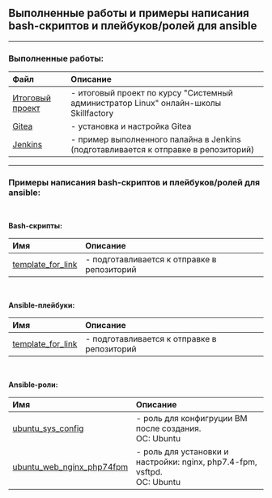 
<h2> Выполненные работы и примеры написания bash-скриптов и плейбуков/ролей для ansible</h2>

---

<h3>Выполненные работы:</h3>

| Файл | Описание |
| :--- | :--- |
| [Итоговый проект](pdf/sf_final_certification_SAV.pdf) | - итоговый проект по курсу "Системный администратор Linux" онлайн-школы Skillfactory |
| [Gitea](pdf/gitea.pdf) | - установка и настройка Gitea |
| [Jenkins](pdf/jenkins.pdf) | - пример выполненного палайна в Jenkins (подготавливается к отправке в репозиторий) |


---

<h3>Примеры написания bash-скриптов и плейбуков/ролей для ansible:</h3>

<br>

**Bash-скрипты:**

|Имя|Описание|
|:-|:-|
| [template_for_link](bash_script/README.md) | - подготавливается к отправке в репозиторий |

<br>


**Ansible-плейбуки:**

|Имя|Описание|
| :--- | :--- |
| [template_for_link](ansible/playbooks/README.md) | - подготавливается к отправке в репозиторий |


<br>


**Ansible-роли:**

|Имя|Описание|
|:-|:-|
| [ubuntu_sys_config](ansible/roles/ubuntu_sys_config/README.md) | - роль для конфигруции ВМ после создания. <br>ОС: Ubuntu |
| [ubuntu_web_nginx_php74fpm](ansible/roles/ubuntu_web_nginx_php74fpm/README.md) | - роль для установки и настройки: nginx, php7.4-fpm, vsftpd. <br>ОС: Ubuntu |


